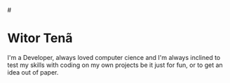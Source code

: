 #<h1>Witor Tenã</h1>

<p>I'm a Developer, always loved computer cience and I'm always inclined to test my skills with coding on my own
projects be it just for fun, or to get an idea out of paper.</p>

<img url="[https://lorempicsum.com](https://picsum.photos/200)">
